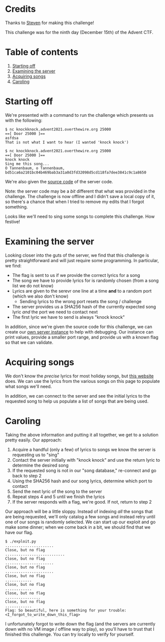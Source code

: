 # Credits

Thanks to [Steven](https://twitter.com/StevenVanAcker) for making this challenge!

This challenge was for the ninth day (December 15th) of the Advent CTF.

# Table of contents
1. [Starting off](#starting-off)
2. [Examining the server](#examining-the-server)
3. [Acquiring songs](#acquiring-songs)
4. [Caroling](#caroling)

# Starting off

We're presented with a command to run the challenge which presents us with the following:

```console
$ nc knockknock.advent2021.overthewire.org 25000
==[ Door 25000 ]==
asfdsa
That is not what I want to hear (I wanted 'knock knock')

$ nc knockknock.advent2021.overthewire.org 25000
==[ Door 25000 ]==
knock knock
Sing me this song...
O Tannenbaum, o Tannenbaum,
bd51ca6a2101bc04b469bab3a31a0d3fd32098d5cd118fa7dee3841c9c1a8650
```

We're also given the [source code](source/server.py) of the server code.

Note: the server code may be a _bit_ different that what was provided in the challenge.
The challenge is now offline and I didn't save a local copy of it, so there's a chance that when I tried to remove my edits that I forgot something.

Looks like we'll need to sing some songs to complete this challenge.
How festive!

# Examining the server

Looking closer into the guts of the server, we find that this challenge is pretty straightforward and will just require some programming.
In particular, we find:
- The flag is sent to us if we provide the correct lyrics for a song
- The song we have to provide lyrics for is randomly chosen (from a song list we do not know)
- Lyrics are given to the serevr one line at a time **and** to a random port (which we also don't know)
  - Sending lyrics to the wrong port resets the song / challenge
- The server provides us a SHA256 hash of the currently expected song lyric *and* the port we need to contact next
- The first lyric we have to send is always "knock knock"

In addition, since we're given the source code for this challenge, we can create our [own server instance](source/amended.py) to help with debugging.
Our instance can print values, provide a smaller port range, and provide us with a known flag so that we can validate.

# Acquiring songs

We don't know the _precise_ lyrics for most holiday songs, but [this website](https://www.41051.com/xmaslyrics/) does.
We can use the lyrics from the various songs on this page to populate what songs we'll need.

In addition, we can connect to the server and see the initial lyrics to the requested song to help us populate a list of songs that are being used.

# Caroling

Taking the above information and putting it all together, we get to a solution pretty easily.
Our approach:
1. Acquire a handful (only a few) of lyrics to songs we know the server is requesting us to "sing"
2. Contact the server initially with "knock knock" and use the return lyric to determine the desired song
3. If the requested song is not in our "song database," re-connect and go back to step 2
4. Using the SHA256 hash and our song lyrics, determine which port to contact
5. Send the next lyric of the song to the server
6. Repeat steps 4 and 5 until we finish the lyrics
7. If the server responds with a flag, we're good. If not, return to step 2

Our approach will be a little sloppy.
Instead of indexing _all_ the songs that are being requested, we'll only catalog a few songs and instead retry until one of our songs is randomly selected.
We can start up our exploit and go make some dinner; when we come back in a bit, we should find that we have our flag.

```console
$ ./exploit.py
......................
Close, but no flag
...........................
Close, but no flag
......................
Close, but no flag
......................
Close, but no flag
............
Close, but no flag
............
Close, but no flag
................
Close, but no flag
............
Flag: So beautiful, here is something for your trouble: <I_forgot_to_write_down_this_flag>
```

I unfortunately forgot to write down the flag (and the servers are currently down with no VM image / offline way to play), so you'll have to trust that I finished this challenge.
You can try locally to verify for yourself.
